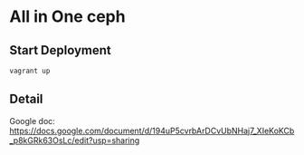 # All in One ceph
## Start Deployment
```bash
vagrant up
```
## Detail
Google doc: https://docs.google.com/document/d/194uP5cvrbArDCvUbNHaj7_XIeKoKCb_p8kGRk63OsLc/edit?usp=sharing
